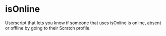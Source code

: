 # isOnline

Userscript that lets you know if someone that uses isOnline is online, absent or offline by going to their Scratch profile.
